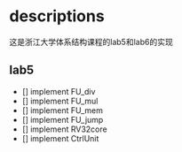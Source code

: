 # descriptions
这是浙江大学体系结构课程的lab5和lab6的实现


## lab5

- [] implement FU_div
- [] implement FU_mul
- [] implement FU_mem
- [] implement FU_jump
- [] implement RV32core
- [] implement CtrlUnit